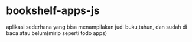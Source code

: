 # bookshelf-apps-js
aplikasi sederhana yang bisa menampilakan judl buku,tahun, dan sudah di baca atau belum(mirip seperti todo apps)
